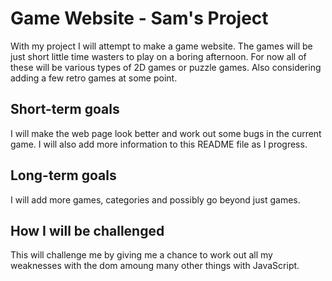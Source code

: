 
# Game Website - Sam's Project

With my project I will attempt to make a game website. The games will be just short little time wasters to play on a boring afternoon. For now all of these will be various types of 2D games or puzzle games. Also considering adding a few retro games at some point.


## Short-term goals

I will make the web page look better and work out some bugs in the current game. I will also add more information to this README file as I progress. 

## Long-term goals

I will add more games, categories and possibly go beyond just games. 

## How I will be challenged

This will challenge me by giving me a chance to work out all my weaknesses with the dom amoung many other things with JavaScript. 



